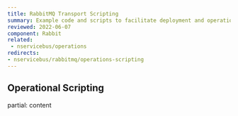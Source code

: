 ```yaml
---
title: RabbitMQ Transport Scripting
summary: Example code and scripts to facilitate deployment and operational actions against RabbitMQ.
reviewed: 2022-06-07
component: Rabbit
related:
 - nservicebus/operations
redirects:
- nservicebus/rabbitmq/operations-scripting
---
```


## Operational Scripting

partial: content
